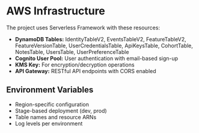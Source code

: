 # AWS Infrastructure

The project uses Serverless Framework with these resources:

- **DynamoDB Tables:** IdentityTableV2, EventsTableV2, FeatureTableV2, FeatureVersionTable, UserCredentialsTable, ApiKeysTable, CohortTable, NotesTable, UsersTable, UserPreferenceTable
- **Cognito User Pool:** User authentication with email-based sign-up
- **KMS Key:** For encryption/decryption operations
- **API Gateway:** RESTful API endpoints with CORS enabled

## Environment Variables

- Region-specific configuration
- Stage-based deployment (dev, prod)
- Table names and resource ARNs
- Log levels per environment
